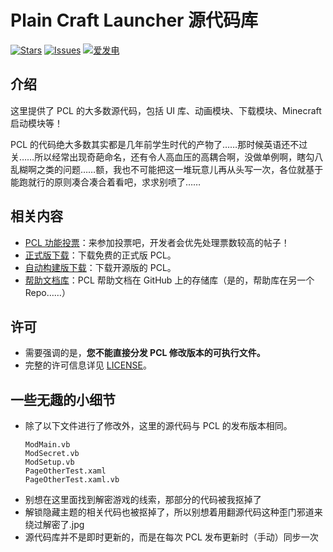 # Plain Craft Launcher 源代码库

[![Stars](https://img.shields.io/github/stars/Hex-Dragon/PCL2?style=flat&logo=data:image/svg%2bxml;base64,PHN2ZyB4bWxucz0iaHR0cDovL3d3dy53My5vcmcvMjAwMC9zdmciIHZlcnNpb249IjEiIHdpZHRoPSIxNiIgaGVpZ2h0PSIxNiI+PHBhdGggZD0iTTggLjI1YS43NS43NSAwIDAgMSAuNjczLjQxOGwxLjg4MiAzLjgxNSA0LjIxLjYxMmEuNzUuNzUgMCAwIDEgLjQxNiAxLjI3OWwtMy4wNDYgMi45Ny43MTkgNC4xOTJhLjc1MS43NTEgMCAwIDEtMS4wODguNzkxTDggMTIuMzQ3bC0zLjc2NiAxLjk4YS43NS43NSAwIDAgMS0xLjA4OC0uNzlsLjcyLTQuMTk0TC44MTggNi4zNzRhLjc1Ljc1IDAgMCAxIC40MTYtMS4yOGw0LjIxLS42MTFMNy4zMjcuNjY4QS43NS43NSAwIDAgMSA4IC4yNVoiIGZpbGw9IiNlYWM1NGYiLz48L3N2Zz4=&logoSize=auto&label=Stars&labelColor=666666&color=eac54f)](https://github.com/Hex-Dragon/PCL2/)
[![Issues](https://img.shields.io/github/issues/Hex-Dragon/PCL2?style=flat&label=Issues&labelColor=666666&color=1a7f37)](https://github.com/Hex-Dragon/PCL2/issues)
[![爱发电](https://img.shields.io/badge/赞助-%E7%88%B1%E5%8F%91%E7%94%B5-946ce6?style=flat&labelColor=666666&logoSize=auto)](https://afdian.net/@LTCat)

## 介绍

这里提供了 PCL 的大多数源代码，包括 UI 库、动画模块、下载模块、Minecraft 启动模块等！

PCL 的代码绝大多数其实都是几年前学生时代的产物了……那时候英语还不过关……所以经常出现奇葩命名，还有令人高血压的高耦合啊，没做单例啊，瞎勾八乱糊啊之类的问题……额，我也不可能把这一堆玩意儿再从头写一次，各位就基于能跑就行的原则凑合凑合着看吧，求求别喷了……

## 相关内容
- [PCL 功能投票](https://github.com/Hex-Dragon/PCL2/discussions/2)：来参加投票吧，开发者会优先处理票数较高的帖子！
- [正式版下载](https://afdian.net/p/0164034c016c11ebafcb52540025c377)：下载免费的正式版 PCL。
- [自动构建版下载](https://github.com/Hex-Dragon/PCL2/actions?query=event%3Apush)：下载开源版的 PCL。
- [帮助文档库](https://github.com/LTCatt/PCL2Help)：PCL 帮助文档在 GitHub 上的存储库（是的，帮助库在另一个 Repo……）

## 许可
- 需要强调的是，**您不能直接分发 PCL 修改版本的可执行文件。**
- 完整的许可信息详见 [LICENSE](https://github.com/Silverteal/PCL2/blob/main/LICENCE)。

## 一些无趣的小细节
- 除了以下文件进行了修改外，这里的源代码与 PCL 的发布版本相同。
  ```
  ModMain.vb
  ModSecret.vb
  ModSetup.vb
  PageOtherTest.xaml
  PageOtherTest.xaml.vb
  ```
- 别想在这里面找到解密游戏的线索，那部分的代码被我抠掉了
- 解锁隐藏主题的相关代码也被抠掉了，所以别想着用翻源代码这种歪门邪道来绕过解密了.jpg
- 源代码库并不是即时更新的，而是在每次 PCL 发布更新时（手动）同步一次
